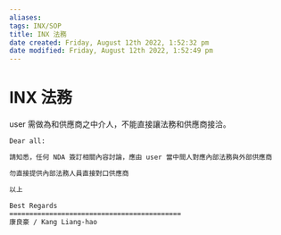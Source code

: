 ```yaml
---
aliases: 
tags: INX/SOP
title: INX 法務
date created: Friday, August 12th 2022, 1:52:32 pm
date modified: Friday, August 12th 2022, 1:52:49 pm
---
```


# INX 法務

user 需做為和供應商之中介人，不能直接讓法務和供應商接洽。

```email
Dear all:

請知悉，任何 NDA 簽訂相關內容討論，應由 user 當中間人對應內部法務與外部供應商

勿直接提供內部法務人員直接對口供應商

以上

Best Regards  
===========================================  
康良豪 / Kang Liang-hao
```